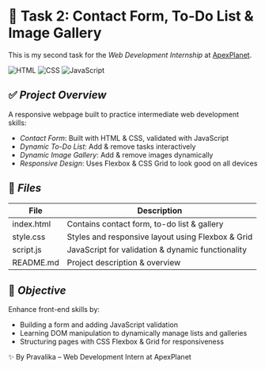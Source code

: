 # 🌱 Task 2: Contact Form, To-Do List & Image Gallery

This is my second task for the *Web Development Internship* at [ApexPlanet](https://apexplanet.com).

![HTML](https://img.shields.io/badge/HTML-5-orange?logo=html5)
![CSS](https://img.shields.io/badge/CSS-3-blue?logo=css3)
![JavaScript](https://img.shields.io/badge/JavaScript-ES6-yellow?logo=javascript)


## ✅ *Project Overview*
A responsive webpage built to practice intermediate web development skills:
- *Contact Form*: Built with HTML & CSS, validated with JavaScript
- *Dynamic To-Do List*: Add & remove tasks interactively
- *Dynamic Image Gallery*: Add & remove images dynamically
- *Responsive Design*: Uses Flexbox & CSS Grid to look good on all devices


## 📁 *Files*
| File         | Description                                       |
| ------------ | ------------------------------------------------- |
| index.html   | Contains contact form, to-do list & gallery      |
| style.css    | Styles and responsive layout using Flexbox & Grid |
| script.js    | JavaScript for validation & dynamic functionality |
| README.md    | Project description & overview                    |


## 🎯 *Objective*
Enhance front-end skills by:
- Building a form and adding JavaScript validation
- Learning DOM manipulation to dynamically manage lists and galleries
- Structuring pages with CSS Flexbox & Grid for responsiveness


✨ By Pravalika – Web Development Intern at ApexPlanet
